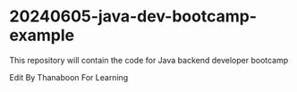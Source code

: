 # 20240605-java-dev-bootcamp-example
This repository will contain the code for Java backend developer bootcamp


Edit By Thanaboon For Learning
